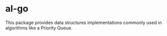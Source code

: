 # al-go
This package provides data structures implementations commonly used in algorithms like a Priority Queue.
